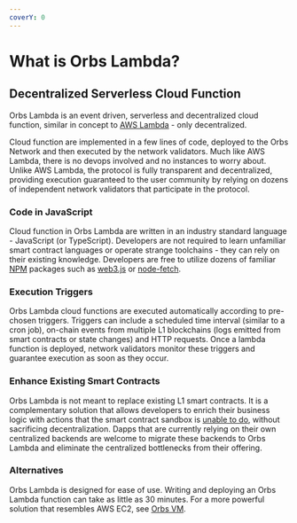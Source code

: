 ```yaml
---
coverY: 0
---
```


# What is Orbs Lambda?

## Decentralized Serverless Cloud Function

Orbs Lambda is an event driven, serverless and decentralized cloud function, similar in concept to [AWS Lambda](https://aws.amazon.com/lambda/) - only decentralized.

Cloud function are implemented in a few lines of code, deployed to the Orbs Network and then executed by the network validators. Much like AWS Lambda, there is no devops involved and no instances to worry about. Unlike AWS Lambda, the protocol is fully transparent and decentralized, providing execution guaranteed to the user community by relying on dozens of independent network validators that participate in the protocol.

### Code in JavaScript

Cloud function in Orbs Lambda are written in an industry standard language - JavaScript (or TypeScript).  Developers are not required to learn unfamiliar smart contract languages or operate strange toolchains - they can rely on their existing knowledge. Developers are free to utilize dozens of familiar [NPM](https://www.npmjs.com/) packages such as [web3.js](https://www.npmjs.com/package/web3) or [node-fetch](https://www.npmjs.com/package/node-fetch).

### Execution Triggers

Orbs Lambda cloud functions are executed automatically according to pre-chosen triggers. Triggers can include a scheduled time interval (similar to a cron job), on-chain events from multiple L1 blockchains (logs emitted from smart contracts or state changes) and HTTP requests. Once a lambda function is deployed, network validators monitor these triggers and guarantee execution as soon as they occur.

### Enhance Existing Smart Contracts

Orbs Lambda is not meant to replace existing L1 smart contracts. It is a complementary solution that allows developers to enrich their business logic with actions that the smart contract sandbox is [unable to do](../overview/enhanced-execution.md), without sacrificing decentralization. Dapps that are currently relying on their own centralized backends are welcome to migrate these backends to Orbs Lambda and eliminate the centralized bottlenecks from their offering.

### Alternatives

Orbs Lambda is designed for ease of use. Writing and deploying an Orbs Lambda function can take as little as 30 minutes. For a more powerful solution that resembles AWS EC2, see [Orbs VM](broken-reference).
